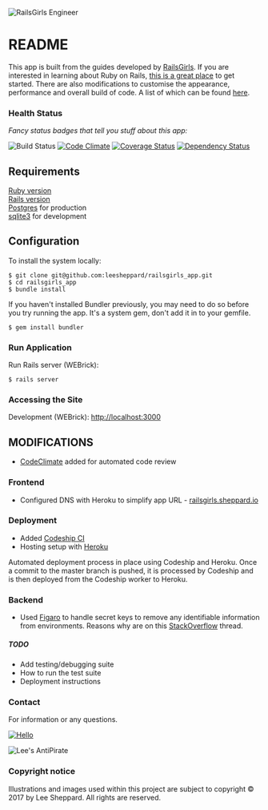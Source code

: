 ![RailsGirls Engineer](http://res.cloudinary.com/leesheppard/image/upload/v1496038800/ruby_engineer_pqt8de.png)

# README

This app is built from the guides developed by [RailsGirls](http://railsgirls.com/). If you are interested in learning about Ruby on Rails, [this is a great place](http://guides.railsgirls.com/app) to get started. There are also modifications to customise the appearance, performance and overall build of code. A list of which can be found [here](#modifications).  

### Health Status

*Fancy status badges that tell you stuff about this app:*

![Build Status](https://codeship.com/projects/6c1d3eb0-25d9-0135-923a-76ec0d7a655b/status?branch=master)
[![Code Climate](https://codeclimate.com/github/leesheppard/railsgirls_app.png)](https://codeclimate.com/github/leesheppard/railsgirls_app) 
[![Coverage Status](https://coveralls.io/repos/github/leesheppard/railsgirls_app/badge.svg?branch=master)](https://coveralls.io/github/leesheppard/railsgirls_app?branch=master) 
[![Dependency Status](https://gemnasium.com/badges/github.com/leesheppard/railsgirls_app.svg)](https://gemnasium.com/github.com/leesheppard/railsgirls_app)

## Requirements

[Ruby version](.ruby-version)  
[Rails version](Gemfile#L10)  
[Postgres](#) for production  
[sqlite3](#) for development

## Configuration

To install the system locally:

	$ git clone git@github.com:leesheppard/railsgirls_app.git
	$ cd railsgirls_app
	$ bundle install

If you haven't installed Bundler previously, you may need to do so before you try running the app. It's a system gem, don't add it in to your gemfile.

	$ gem install bundler

### Run Application

Run Rails server (WEBrick):

    $ rails server

### Accessing the Site

Development (WEBrick): [http://localhost:3000](http://localhost:3000)

## MODIFICATIONS

* [CodeClimate](https://codeclimate.com) added for automated code review

### Frontend
* Configured DNS with Heroku to simplify app URL - [railsgirls.sheppard.io](http://railsgirls.sheppard.io)

### Deployment
* Added [Codeship CI](https://codeship.com)
* Hosting setup with [Heroku](https://heroku.com)

Automated deployment process in place using Codeship and Heroku. Once a commit to the master branch is pushed, it is processed by Codeship and is then deployed from the Codeship worker to Heroku.

### Backend
* Used [Figaro](https://github.com/laserlemon/figaro) to handle secret keys to remove any identifiable information from environments. Reasons why are on this [StackOverflow](http://stackoverflow.com/q/14785257/567863) thread.

##### TODO
* Add testing/debugging suite
* How to run the test suite
* Deployment instructions

### Contact
For information or any questions.

[![Hello](https://img.shields.io/badge/Hello-%40leesheppard-blue.svg)](https://twitter.com/leesheppard)

![Lee's AntiPirate](http://res.cloudinary.com/leesheppard/image/upload/c_scale,h_147/v1496056672/leesheppard_pirate_jk4fta.png)

### Copyright notice

Illustrations and images used within this project are subject to copyright &copy; 2017 by Lee Sheppard. All rights are reserved.
